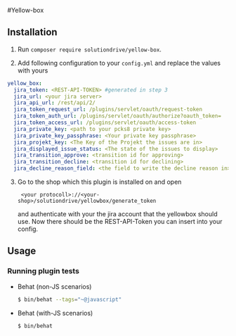 #Yellow-box

## Installation

1. Run `composer require solutiondrive/yellow-box`.

2. Add following configuration to your `config.yml` and replace the values with yours
```yaml
yellow_box:
  jira_token: <REST-API-TOKEN> #generated in step 3
  jira_url: <your jira server>
  jira_api_url: /rest/api/2/
  jira_token_request_url: /plugins/servlet/oauth/request-token
  jira_token_auth_url: /plugins/servlet/oauth/authorize?oauth_token=
  jira_token_access_url: /plugins/servlet/oauth/access-token
  jira_private_key: <path to your pcks8 private key>
  jira_private_key_passphrase: <Your private key passphrase>
  jira_projekt_key: <The Key of the Projekt the issues are in>
  jira_displayed_issue_status: <The state of the issues to display>
  jira_transition_approve: <transition id for approving>
  jira_transition_decline: <transition id for declining>
  jira_decline_reason_field: <the field to write the decline reason in>
```

3. Go to the shop which this plugin is installed on and open 
        
        <your protocoll>://<your-shop>/solutiondrive/yellowbox/generate_token
        
    and authenticate with your the jira account that the yellowbox should use. Now there should be the REST-API-Token you can insert into your config. 

## Usage

### Running plugin tests

  - Behat (non-JS scenarios)

    ```bash
    $ bin/behat --tags="~@javascript"
    ```
    
  - Behat (with-JS scenarios)

    ```bash
    $ bin/behat
    ```
